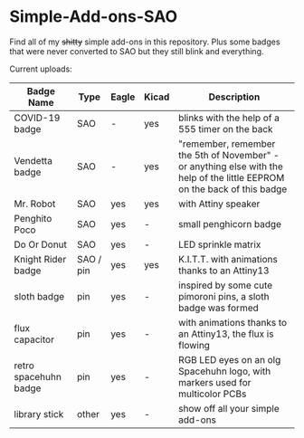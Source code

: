 # Simple-Add-ons-SAO
Find all of my ~~shitty~~ simple add-ons in this repository. Plus some badges that were never converted to SAO but they still blink and everything.

Current uploads:

|Badge Name| Type | Eagle | Kicad | Description |
|----------|------|-------|-------|-------------|
|COVID-19 badge | SAO | - | yes | blinks with the help of a 555 timer on the back |
|Vendetta badge | SAO | - | yes | "remember, remember the 5th of November" - or anything else with the help of the little EEPROM on the back of this badge |
|Mr. Robot | SAO | yes | yes | with Attiny speaker |
|Penghito Poco | SAO | yes | - | small penghicorn badge |
|Do Or Donut | SAO | yes | - |  LED sprinkle matrix |
|Knight Rider badge | SAO / pin | yes | yes | K.I.T.T. with animations thanks to an Attiny13 |
|sloth badge | pin | yes | - | inspired by some cute pimoroni pins, a sloth badge was formed |
|flux capacitor | pin | yes | - | with animations thanks to an Attiny13, the flux is flowing |
|retro spacehuhn badge | pin | yes | - | RGB LED eyes on an olg Spacehuhn logo, with markers used for multicolor PCBs |
|library stick  | other | yes | - | show off all your simple add-ons |
